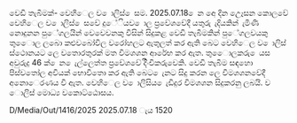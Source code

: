 වෙඩි තැබීමක්- වෙහිෙල ව ොලිස් ෙසම. 2025.07.18 ෙන අෙ දින උෙෑසන කොලවේ වෙහිෙල ව ොලිස් ෙසවේ දුේියව ොල ප්‍රවේශවේදී යතුරු ැදියකින් ැමිණි නොදුනන පුේගලයින් වෙවෙවනකු විසින් සිදුකළ වෙඩි තැබීමකින් පුේගලවයකු තුෙොල ලබො කළුවබෝවිල වරෝහලට ඇතුලත් කර ඇති බෙට වෙහිෙල ව ොලිස් ස්ථොනයට ලෙ වතොරතුරක් මත විමශශන ආරේභ කර ඇත. තුෙොලකරු ෙයස අවුරුදු 46 ක් ෙන ෙැල්ලෙත්ත ප්‍රවේශවේ දිිංචිකරුවෙකි. වෙඩි තැබීම සඳහො පිස්වතෝල අවියක් භොවිතො කර ඇති බෙට ෙැනට සිදු කරන ලෙ විමශශනවේදී අනොෙරණය වි ඇත. වෙහිෙල ව ොලිසිය ෙැඩිදුර විමශශන සිදුකරනු ලබයි. ව ොලිස් මොධ්‍ය වකොට්ඨොසය.

D/Media/Out/1416/2025 2025.07.18 ැය 1520
